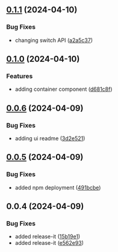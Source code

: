

## [0.1.1](https://github.com/maitzeth/maitzeth-ui/compare/0.1.0...0.1.1) (2024-04-10)


### Bug Fixes

* changing switch API ([a2a5c37](https://github.com/maitzeth/maitzeth-ui/commit/a2a5c37983375475d93403097399070050110bc6))

## [0.1.0](https://github.com/maitzeth/maitzeth-ui/compare/0.0.6...0.1.0) (2024-04-10)


### Features

* adding container component ([d681c8f](https://github.com/maitzeth/maitzeth-ui/commit/d681c8fd9fad1fd618e8f4c2a2dbbabfec4504b0))

## [0.0.6](https://github.com/maitzeth/maitzeth-ui/compare/0.0.5...0.0.6) (2024-04-09)


### Bug Fixes

* adding ui readme ([3d2e521](https://github.com/maitzeth/maitzeth-ui/commit/3d2e52112471d0ee2febbc474e344103ae5af4fa))

## [0.0.5](https://github.com/maitzeth/maitzeth-ui/compare/0.0.4...0.0.5) (2024-04-09)


### Bug Fixes

* added npm deployment ([491bcbe](https://github.com/maitzeth/maitzeth-ui/commit/491bcbe89580d341e737e42b5974e5cef7f0302b))

## 0.0.4 (2024-04-09)


### Bug Fixes

* added release-it ([15b19e1](https://github.com/maitzeth/maitzeth-ui/commit/15b19e1af8d18d30e93c566128a987df8b90fb07))
* added release-it ([e562e93](https://github.com/maitzeth/maitzeth-ui/commit/e562e93f6b387225e6da433ff7e6e5e1536d4670))

